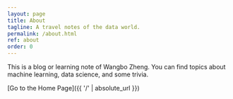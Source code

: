 ```yaml
---
layout: page
title: About
tagline: A travel notes of the data world.
permalink: /about.html
ref: about
order: 0
---
```


This is a blog or learning note of Wangbo Zheng. You can find topics about machine learning, data science, and some trivia.



[Go to the Home Page]({{ '/' | absolute_url }})
